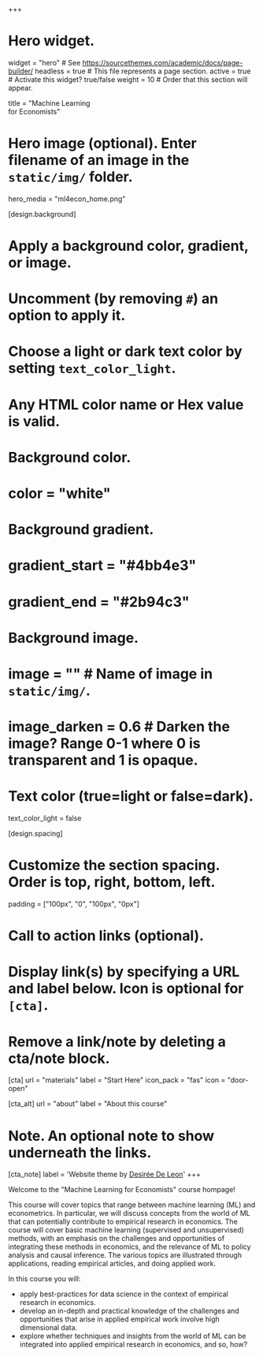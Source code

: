 +++
# Hero widget.
widget = "hero"  # See https://sourcethemes.com/academic/docs/page-builder/
headless = true  # This file represents a page section.
active = true  # Activate this widget? true/false
weight = 10  # Order that this section will appear.

title = "Machine Learning<br>for Economists"

# Hero image (optional). Enter filename of an image in the `static/img/` folder.
hero_media = "ml4econ_home.png"

[design.background]
  # Apply a background color, gradient, or image.
  #   Uncomment (by removing `#`) an option to apply it.
  #   Choose a light or dark text color by setting `text_color_light`.
  #   Any HTML color name or Hex value is valid.

  # Background color.
  # color = "white"
  
  # Background gradient.
  # gradient_start = "#4bb4e3"
  # gradient_end = "#2b94c3"
  
  # Background image.
  # image = ""  # Name of image in `static/img/`.
  # image_darken = 0.6  # Darken the image? Range 0-1 where 0 is transparent and 1 is opaque.

  # Text color (true=light or false=dark).
  text_color_light = false
  
[design.spacing]
  # Customize the section spacing. Order is top, right, bottom, left.
  padding = ["100px", "0", "100px", "0px"]

# Call to action links (optional).
#   Display link(s) by specifying a URL and label below. Icon is optional for `[cta]`.
#   Remove a link/note by deleting a cta/note block.
[cta]
  url = "materials"
  label = "Start Here"
  icon_pack = "fas"
  icon = "door-open"
  
[cta_alt]
  url = "about"
  label = "About this course"

# Note. An optional note to show underneath the links.
[cta_note]
  label = 'Website theme by [Desirée De Leon](http://desiree.rbind.io/)'
+++

Welcome to the "Machine Learning for Economists" course hompage!

This course will cover topics that range between machine learning (ML) and econometrics. In particular, we will discuss concepts from the world of ML that can potentially contribute to empirical research in economics. The course will cover basic machine learning (supervised and unsupervised) methods, with an emphasis on the challenges and opportunities of integrating these methods in economics, and the relevance of ML to policy analysis and causal inference. The various topics are illustrated through applications, reading empirical articles, and doing applied work.

In this course you will:

+ apply best-practices for data science in the context of empirical research in economics.
+ develop an in-depth and practical knowledge of the challenges and opportunities that arise in applied empirical work involve high dimensional data.  
+ explore whether techniques and insights from the world of ML can be integrated into applied empirical research in economics, and so, how?
